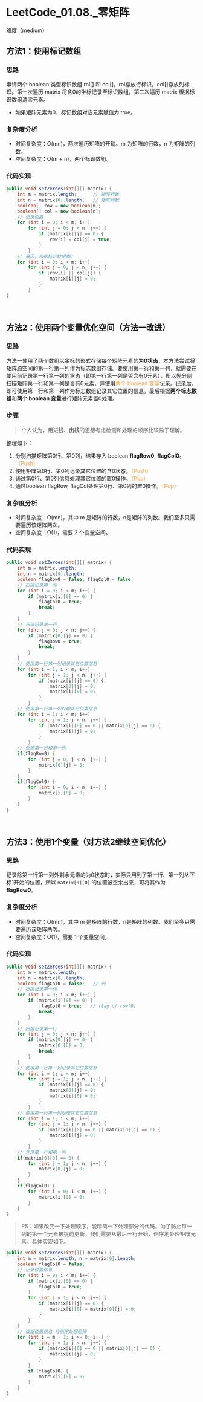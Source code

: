 # LeetCode_01.08._零矩阵

难度（medium）

## 方法1：使用标记数组

### 思路

申请两个 boolean 类型标识数组 rol[] 和 col[]，rol存放行标识，col[]存放列标识。第一次遍历 matrix 将含0的坐标记录至标识数组，第二次遍历 matrix 根据标识数组清零元素。

* 如果矩阵元素为0，标记数组对应元素赋值为 true。

### 复杂度分析

* 时间复杂度：O(mn)，两次遍历矩阵的开销。m 为矩阵的行数，n 为矩阵的列数。
* 空间复杂度：O(m + n)，两个标识数组。

### 代码实现

~~~java
public void setZeroes(int[][] matrix) {
    int m = matrix.length;		// 矩阵行数
    int n = matrix[0].length;	// 矩阵列数
    boolean[] row = new boolean[m];
    boolean[] col = new boolean[n];
    // 记录位置
    for (int i = 0; i < m; i++) 
        for (int j = 0; j < n; j++) {
            if (matrix[i][j] == 0) {
                row[i] = col[j] = true;
            }
        }
    // 遍历，根据标识数组置0
    for (int i = 0; i < m; i++)
        for (int j = 0; j < n; j++) {
            if (row[i] || col[j]) {
                matrix[i][j] = 0;
            }
        }
}
~~~

<br>

## 方法2：使用两个变量优化空间（方法一改进）

### 思路

方法一使用了两个数组以坐标的形式存储每个矩阵元素的**为0状态**，本方法尝试将矩阵原空间的第一行第一列作为标志数组存储。要使用第一行和第一列，就需要在使用前记录第一行第一列的状态（即第一行第一列是否含有0元素），所以先分别扫描矩阵第一行和第一列是否有0元素，并使用<font color="ff9f44">两个 boolean 变量</font>记录。记录后，即可使用第一行和第一列作为标志数组记录其它位置的信息。最后根据**两个标志数组**和**两个 boolean 变量**进行矩阵元素置0处理。

### 步骤

> 个人认为，用**进栈**、**出栈**的思想考虑检测和处理的顺序比较易于理解。

整理如下：

1. 分别扫描矩阵第0行、第0列，结果存入 boolean **flagRow0**, **flagCol0**。<font color="ff9f44">（Push）</font>
2. 使用矩阵第0行、第0列记录其它位置的含0状态。<font color="ff9f44">（Push）</font>
3. 通过第0行、第0列信息处理其它位置的置0操作。<font color="ff9f44">（Pop）</font>
4. 通过boolean flagRow, flagCol处理第0行、第0列的置0操作。<font color="ff9f44">（Pop）</font>

### 复杂度分析

* 时间复杂度：O(mn)，其中 m 是矩阵的行数，n是矩阵的列数。我们至多只需要遍历该矩阵两次。
* 空间复杂度：O(1)，需要 2 个变量空间。

### 代码实现

~~~ java
public void setZeroes(int[][] matrix) {
    int m = matrix.length;
    int n = matrix[0].length;
    boolean flagRow0 = false, flagCol0 = false;
    // 扫描记录第一列
    for (int i = 0; i < m; i++) {
        if (matrix[i][0] == 0) {
            flagCol0 = true;
            break;
        }
    }
    // 扫描记录第一行
    for (int j = 0; j < n; j++) {
        if (matrix[0][j] == 0) {
            flagRow0 = true;
            break;
        }
    }
    // 使用第一行第一列记录其它位置信息
    for (int i = 1; i < m; i++)
        for (int j = 1; j < n; j++) {
            if (matrix[i][j] == 0) {
                matrix[0][j] = 0;
                matrix[i][0] = 0;
            }
        }
    // 使用第一行第一列处理其它位置信息
    for (int i = 1; i < m; i++)
        for (int j = 1; j < n; j++) {
            if (matrix[i][0] == 0 || matrix[0][j] == 0) {
                matrix[i][j] = 0;
            }
        }
    // 处理第一行和第一列
    if(flagRow0) {
        for (int j = 0; j < n; j++) {
            matrix[0][j] = 0;
        }
    }
    if(flagCol0) {
        for (int i = 0; i < m; i++) {
            matrix[i][0] = 0;
        }
    }        
}
~~~

<br>

## 方法3：使用1个变量（对方法2继续空间优化）

### 思路

记录除第一行第一列外剩余元素的为0状态时，实际只用到了第一行、第一列从下标1开始的位置，所以 `matrix[0][0]` 的位置被空余出来，可将其作为 **flagRow0**。

### 复杂度分析

* 时间复杂度：O(mn)，其中 m 是矩阵的行数，n是矩阵的列数。我们至多只需要遍历该矩阵两次。
* 空间复杂度：O(1)，需要 1 个变量空间。

### 代码实现

~~~java
public void setZeroes(int[][] matrix) {
    int m = matrix.length;
    int n = matrix[0].length;
    boolean flagCol0 = false;   // 列
    // 扫描记录第一列
    for (int i = 0; i < m; i++) {
        if (matrix[i][0] == 0) {
            flagCol0 = true;   // flag of row[0]
            break;
        }
    }
    // 扫描记录第一行
    for (int j = 0; j < n; j++) {
        if (matrix[0][j] == 0) {
            matrix[0][0] = 0;
            break;
        }
    }
    // 使用第一行第一列记录其它位置信息
    for (int i = 1; i < m; i++)
        for (int j = 1; j < n; j++) {
            if (matrix[i][j] == 0) {
                matrix[0][j] = 0;
                matrix[i][0] = 0;
            }
        }
    // 使用第一行第一列处理其它位置信息
    for (int i = 1; i < m; i++)
        for (int j = 1; j < n; j++) {
            if (matrix[i][0] == 0 || matrix[0][j] == 0) {
                matrix[i][j] = 0;
            }
        }
    // 处理第一行和第一列
    if(matrix[0][0] == 0) {
        for (int j = 1; j < n; j++) {
            matrix[0][j] = 0;
        }
    }
    if(flagCol0) {
        for (int i = 0; i < m; i++) {
            matrix[i][0] = 0;
        }
    }        
}
~~~

> PS：如果改变一下处理顺序，能精简一下处理部分的代码。为了防止每一列的第一个元素被提前更新，我们需要从最后一行开始，倒序地处理矩阵元素。具体实现如下。

~~~java
public void setZeroes(int[][] matrix) {
    int m = matrix.length, n = matrix[0].length;
    boolean flagCol0 = false;
    // 记录位置信息
    for (int i = 0; i < m; i++) {
        if (matrix[i][0] == 0) {
            flagCol0 = true;
        }
        for (int j = 1; j < n; j++) {
            if (matrix[i][j] == 0) {
                matrix[i][0] = matrix[0][j] = 0;
            }
        }
    }
    // 根据位置信息 行倒序处理矩阵
    for (int i = m - 1; i >= 0; i--) {
        for (int j = 1; j < n; j++) {
            if (matrix[i][0] == 0 || matrix[0][j] == 0) {
                matrix[i][j] = 0;
            }
        }
        if (flagCol0) {
            matrix[i][0] = 0;
        }
    }
}
~~~
